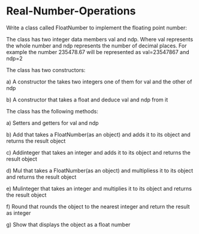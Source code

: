 # Real-Number-Operations

Write a class called FloatNumber to implement the floating point number:

The class has two integer data members val and ndp. Where val represents the whole number
and ndp represents the number of decimal places. For example the number 235478.67 will be represented as val=23547867 and ndp=2

The class has two constructors:

a) A constructor the takes two integers one of them for val and the other of ndp

b) A constructor that takes a float and deduce val and ndp from it

The class has the following methods:

a) Setters and getters for val and ndp

b) Add that takes a FloatNumber(as an object) and adds it to its object and returns the result object

c) Addinteger that takes an integer and adds it to its object and returns the result object

d) Mul that takes a FloatNumber(as an object) and multipliess it to its object and returns the result object

e) Mulinteger that takes an integer and multiplies it to its object and returns the result object

f) Round that rounds the object to the nearest integer and return the result as integer

g) Show that displays the object as a float number
